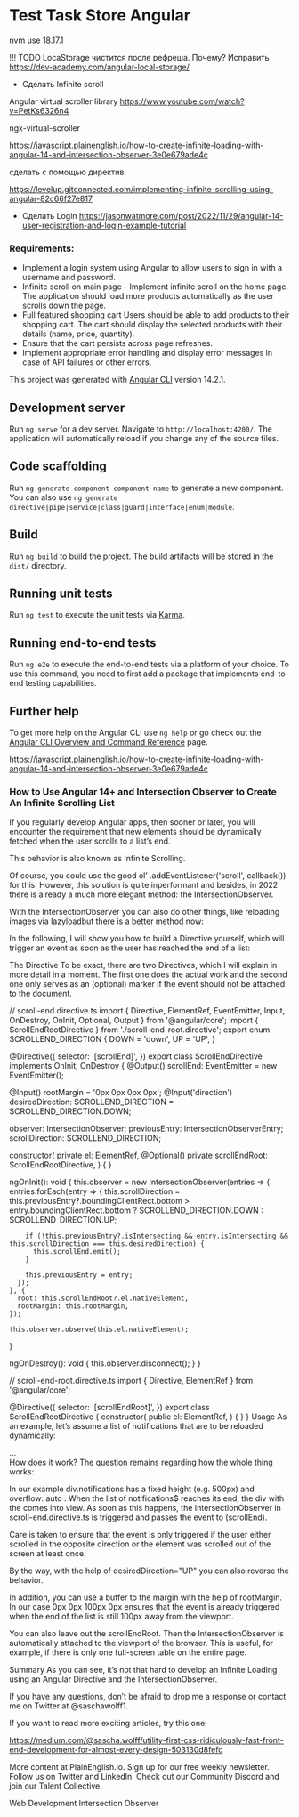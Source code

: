 # Test Task Store Angular 

nvm use 18.17.1 

!!! 
TODO
LocaStorage чистится после рефреша. Почему?
Исправить
https://dev-academy.com/angular-local-storage/

- Сделать Infinite scroll

Angular virtual scroller library 
https://www.youtube.com/watch?v=PetKs6326n4 

ngx-virtual-scroller 

https://javascript.plainenglish.io/how-to-create-infinite-loading-with-angular-14-and-intersection-observer-3e0e679ade4c

сделать с помощью директив

https://levelup.gitconnected.com/implementing-infinite-scrolling-using-angular-82c66f27e817 

- Сделать Login
https://jasonwatmore.com/post/2022/11/29/angular-14-user-registration-and-login-example-tutorial



### Requirements:
- Implement a login system using Angular to allow users to sign in with a username and password.
- Infinite scroll on main page - Implement infinite scroll on the home page. The application should load more products automatically as the user scrolls down the page.
- Full featured shopping cart  Users should be able to add products to their shopping cart. The cart should display the selected products with their details (name, price, quantity).
- Ensure that the cart persists across page refreshes.
- Implement appropriate error handling and display error messages in case of API failures or other errors.


This project was generated with [Angular CLI](https://github.com/angular/angular-cli) version 14.2.1.

## Development server

Run `ng serve` for a dev server. Navigate to `http://localhost:4200/`. The application will automatically reload if you change any of the source files.

## Code scaffolding

Run `ng generate component component-name` to generate a new component. You can also use `ng generate directive|pipe|service|class|guard|interface|enum|module`.

## Build

Run `ng build` to build the project. The build artifacts will be stored in the `dist/` directory.

## Running unit tests

Run `ng test` to execute the unit tests via [Karma](https://karma-runner.github.io).

## Running end-to-end tests

Run `ng e2e` to execute the end-to-end tests via a platform of your choice. To use this command, you need to first add a package that implements end-to-end testing capabilities.

## Further help

To get more help on the Angular CLI use `ng help` or go check out the [Angular CLI Overview and Command Reference](https://angular.io/cli) page.


https://javascript.plainenglish.io/how-to-create-infinite-loading-with-angular-14-and-intersection-observer-3e0e679ade4c 


### How to Use Angular 14+ and Intersection Observer to Create An Infinite Scrolling List 

If you regularly develop Angular apps, then sooner or later, you will encounter the requirement that new elements should be dynamically fetched when the user scrolls to a list’s end.

This behavior is also known as Infinite Scrolling.

Of course, you could use the good ol’ .addEventListener('scroll', callback()) for this. However, this solution is quite inperformant and besides, in 2022 there is already a much more elegant method: the IntersectionObserver. 

With the IntersectionObserver you can also do other things, like reloading images via lazyloadbut there is a better method now:

In the following, I will show you how to build a Directive yourself, which will trigger an event as soon as the user has reached the end of a list:

The Directive
To be exact, there are two Directives, which I will explain in more detail in a moment. The first one does the actual work and the second one only serves as an (optional) marker if the event should not be attached to the document. 

// scroll-end.directive.ts
import { Directive, ElementRef, EventEmitter, Input, OnDestroy, OnInit, Optional, Output } from '@angular/core';
import { ScrollEndRootDirective } from './scroll-end-root.directive';
export enum SCROLLEND_DIRECTION {
  DOWN = 'down',
  UP = 'UP',
}

@Directive({
  selector: '[scrollEnd]',
})
export class ScrollEndDirective implements OnInit, OnDestroy {
  @Output() scrollEnd: EventEmitter<any> = new EventEmitter();

  @Input() rootMargin = '0px 0px 0px 0px';
  @Input('direction') desiredDirection: SCROLLEND_DIRECTION = SCROLLEND_DIRECTION.DOWN;

  observer: IntersectionObserver;
  previousEntry: IntersectionObserverEntry;
  scrollDirection: SCROLLEND_DIRECTION;

  constructor(
    private el: ElementRef,
    @Optional() private scrollEndRoot: ScrollEndRootDirective,
  ) { }

  ngOnInit(): void {
    this.observer = new IntersectionObserver(entries => {
      entries.forEach(entry => {
        this.scrollDirection = this.previousEntry?.boundingClientRect.bottom > entry.boundingClientRect.bottom ? SCROLLEND_DIRECTION.DOWN : SCROLLEND_DIRECTION.UP;

        if (!this.previousEntry?.isIntersecting && entry.isIntersecting && this.scrollDirection === this.desiredDirection) {
          this.scrollEnd.emit();
        }

        this.previousEntry = entry;
      });
    }, {
      root: this.scrollEndRoot?.el.nativeElement,
      rootMargin: this.rootMargin,
    });

    this.observer.observe(this.el.nativeElement);
  }

  ngOnDestroy(): void {
    this.observer.disconnect();
  }
}

// scroll-end-root.directive.ts
import { Directive, ElementRef } from '@angular/core';

@Directive({
  selector: '[scrollEndRoot]',
})
export class ScrollEndRootDirective {
  constructor(
    public el: ElementRef,
  ) {
  }
}
Usage
As an example, let’s assume a list of notifications that are to be reloaded dynamically:

<div class="notifications" scrollEndRoot>
  <div *ngFor="let notification of notifications$ | async">...</div>
  <div (scrollEnd)="loadMore()" rootMargin="0px 0px 100px 0">
    <loading-spinner *ngIf="loading$ | async)"></loading-spinner>
  </div>
</div>
How does it work?
The question remains regarding how the whole thing works:

In our example div.notifications has a fixed height (e.g. 500px) and overflow: auto . When the list of notifications$ reaches its end, the div with the <loading-spinner> comes into view. As soon as this happens, the IntersectionObserver in scroll-end.directive.ts is triggered and passes the event to (scrollEnd).

Care is taken to ensure that the event is only triggered if the user either scrolled in the opposite direction or the element was scrolled out of the screen at least once.

By the way, with the help of desiredDirection="UP" you can also reverse the behavior.

In addition, you can use a buffer to the margin with the help of rootMargin. In our case 0px 0px 100px 0px ensures that the event is already triggered when the end of the list is still 100px away from the viewport.

You can also leave out the scrollEndRoot. Then the IntersectionObserver is automatically attached to the viewport of the browser. This is useful, for example, if there is only one full-screen table on the entire page.

Summary
As you can see, it’s not that hard to develop an Infinite Loading using an Angular Directive and the IntersectionObserver.

If you have any questions, don’t be afraid to drop me a response or contact me on Twitter at @saschawolff1.

If you want to read more exciting articles, try this one:

https://medium.com/@sascha.wolff/utility-first-css-ridiculously-fast-front-end-development-for-almost-every-design-503130d8fefc

More content at PlainEnglish.io. Sign up for our free weekly newsletter. Follow us on Twitter and LinkedIn. Check out our Community Discord and join our Talent Collective.

Web Development
Intersection Observer